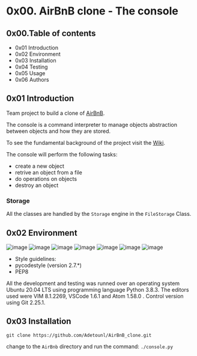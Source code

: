 # 0x00. AirBnB clone - The console
## 0x00.Table of contents
- 0x01 Introduction
- 0x02 Environment
- 0x03 Installation
- 0x04 Testing
- 0x05 Usage
- 0x06 Authors
## 0x01 Introduction
Team project to build a clone of [AirBnB](https://www.airbnb.com/).

The console is a command interpreter to manage objects abstraction between objects and how they are stored.

To see the fundamental background of the project visit the [Wiki](https://github.com/Adetounl/AirBnB_clone/wiki).

The console will perform the following tasks:
- create a new object
- retrive an object from a file
- do operations on objects
- destroy an object

### Storage

All the classes are handled by the `Storage` engine in the `FileStorage` Class.
## 0x02 Environment
![image](https://user-images.githubusercontent.com/105013858/197824287-66bb478b-0b29-41c9-b4cd-d48dcb0122b3.png)
![image](https://user-images.githubusercontent.com/105013858/197824511-69cc313d-0731-45fe-b95a-1635906d9620.png)
![image](https://user-images.githubusercontent.com/105013858/197824557-e35b471e-0ab9-4fc6-b875-418f2aa4b9e8.png)
![image](https://user-images.githubusercontent.com/105013858/197824606-dc4fb0ba-187c-4fa9-8518-027b5bbfe4f8.png)
![image](https://user-images.githubusercontent.com/105013858/197824648-7a568894-f3ba-4adf-a6a8-1877a46098ac.png)
![image](https://user-images.githubusercontent.com/105013858/197824689-cc9f7c0c-a582-4119-a7f9-51f9aebd96f9.png)
![image](https://user-images.githubusercontent.com/105013858/197823812-3c0c2886-079a-446b-9674-781b94cce318.png)
- Style guidelines:
 - pycodestyle (version 2.7.*)
 - PEP8
 
All the development and testing was runned over an operating system Ubuntu 20.04 LTS using programming language Python 3.8.3. The editors used were VIM 8.1.2269, VSCode 1.6.1 and Atom 1.58.0 . Control version using Git 2.25.1.

## 0x03 Installation
```git clone https://github.com/Adetounl/AirBnB_clone.git```

change to the `AirBnb` directory and run the command:
```./console.py```
